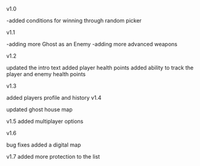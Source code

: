 v1.0

-added conditions for winning through random picker

v1.1

-adding more Ghost as an Enemy
-adding more advanced weapons

v1.2

updated the intro text
added player health points
added ability to track the player and enemy health points

v1.3

added players profile and history
v1.4

updated ghost house map


v1.5
added multiplayer options

v1.6

bug fixes
added a digital  map

v1.7
added more protection to the list 
